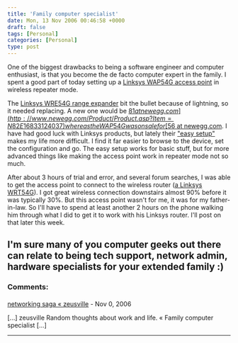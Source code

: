 ```yaml
---
title: 'Family computer specialist'
date: Mon, 13 Nov 2006 00:46:58 +0000
draft: false
tags: [Personal]
categories: [Personal]
type: post
---
```


One of the biggest drawbacks to being a software engineer and computer enthusiast, is that you become the de facto computer expert in the family. I spent a good part of today setting up a [Linksys WAP54G access point](http://www.linksys.com/servlet/Satellite?c=L_Product_C2&childpagename=US%2FLayout&cid=1126536803676&pagename=Linksys%2FCommon%2FVisitorWrapper) in wireless repeater mode.

The [Linksys WRE54G range expander](http://www.linksys.com/servlet/Satellite?c=L_Product_C2&childpagename=US%2FLayout&cid=1115416829757&packedargs=site%3DUS&pagename=Linksys%2FCommon%2FVisitorWrapper) bit the bullet because of lightning, so it needed replacing. A new one would be [$81 at newegg.com](http://www.newegg.com/Product/Product.asp?Item=N82E16833124037) whereas the WAP54G was on sale for [$56 at newegg.com](http://www.newegg.com/Product/Product.asp?Item=N82E16833124012). I have had good luck with Linksys products, but lately their ["easy setup"](http://www.linksys.com/servlet/Satellite?c=L_Promotion_C2&childpagename=US%2FLayout&cid=1121874562335&pagename=Linksys%2FCommon%2FVisitorWrapper) makes my life more difficult. I find it far easier to browse to the device, set the configuration and go. The easy setup works for basic stuff, but for more advanced things like making the access point work in repeater mode not so much.

After about 3 hours of trial and error, and several forum searches, I was able to get the access point to connect to the wireless router ([a Linksys WRT54G](http://www.linksys.com/servlet/Satellite?c=L_Product_C2&childpagename=US%2FLayout&cid=1149562300349&pagename=Linksys%2FCommon%2FVisitorWrapper)). I got great wireless connection downstairs almost 90% before it was typically 30%. But this access point wasn't for me, it was for my father-in-law. So I'll have to spend at least another 2 hours on the phone walking him through what I did to get it to work with his Linksys router. I'll post on that later this week.

I'm sure many of you computer geeks out there can relate to being tech support, network admin, hardware specialists for your extended family :)
---
### Comments:
####
[networking saga &laquo; zeusville](http://zeusville.wordpress.com/2006/11/12/networking-saga/ "") - <time datetime="2006-11-12 20:54:32">Nov 0, 2006</time>

\[...\] zeusville Random thoughts about work and life. « Family computer specialist \[...\]
<hr />
